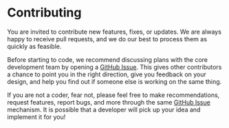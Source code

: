 # Contributing

You are invited to contribute new features, fixes, or updates.  We are always happy to receive pull requests, and we do our best to process them as quickly as feasible.

Before starting to code, we recommend discussing plans with the core development team by opening a [GitHub Issue](https://github.com/andrewvaughan/docker-steamcmd/issues).  This gives other contributors a chance to point you in the right direction, give you feedback on your design, and help you find out if someone else is working on the same thing.

If you are not a coder, fear not, please feel free to make recommendations, request features, report bugs, and more through the same [GitHub Issue](https://github.com/andrewvaughan/docker-steamcmd/issues) mechanism.  It is possible that a developer will pick up your idea and implement it for you!

